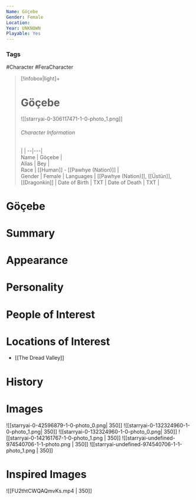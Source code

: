 ```yaml
---
Name: Göçebe
Gender: Female
Location: 
Year: UNKNOWN
Playable: Yes
---
```


### Tags
#Character #FeraCharacter 

> [!infobox|light]+  
> # Göçebe
> ![[starryai-0-306117471-1-0-photo_1.png]]
> ###### Character Information
>  |   |
> --|---|  
> Name | Göçebe |  
> Alias | Bey |  
> Race | [[Human]] - [[Pawhye (Nation)]] |  
> Gender | Female |
> Languages | [[Pawhye (Nation)]], [[Üstün]], [[Dragonkin]] |
> Date of Birth | TXT |
> Date of Death | TXT |

# Göçebe

# Summary

# Appearance

# Personality

# People of Interest

# Locations of Interest
- [[The Dread Valley]]

# History

# Images
![[starryai-0-42596879-1-0-photo_0.png| 350]]
![[starryai-0-132324960-1-0-photo_1.png| 350]]
![[starryai-0-132324960-1-0-photo_0.png| 350]]
![[starryai-0-142161767-1-0-photo_1.png | 350]]
![[starryai-undefined-974540706-1-1-photo.png | 350]]
![[starryai-undefined-974540706-1-1-photo_1.png | 350]]

# Inspired Images
![[FU2thtCWQAQmvKs.mp4 | 350]]